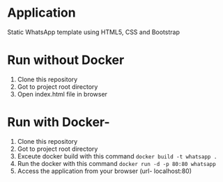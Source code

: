 # Application
Static WhatsApp template using HTML5, CSS and Bootstrap

# Run without Docker
1. Clone this repository
2. Got to project root directory
3. Open index.html file in browser


# Run with Docker-

1. Clone this repository
2. Got to project root directory
3. Exceute docker build with this command `docker build -t whatsapp .`
4. Run the docker with this command `docker run -d -p 80:80 whatsapp`
5. Access the application from your browser (url- localhost:80)
